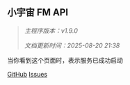 ## 小宇宙 FM API

> _主程序版本：v1.9.0_
>
> _文档更新时间：2025-08-20 21:38_

当你看到这个页面时，表示服务已成功启动

[GitHub](https://github.com/ultrazg/xyz) [Issues](https://github.com/ultrazg/xyz/issues)
